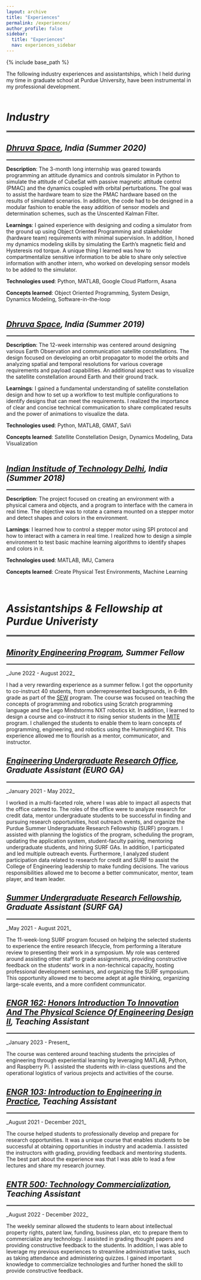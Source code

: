 ```yaml
---
layout: archive
title: "Experiences"
permalink: /experiences/
author_profile: false
sidebar: 
  title: "Experiences"
  nav: experiences_sidebar
---
```


{% include base_path %}

The following industry experiences and assistantships, which I held during my time in graduate school at Purdue University, have been instrumental in my professional development.
<br>
<br>

# _Industry_
<hr style="border:2px solid grey">

## _[Dhruva Space](https://www.dhruvaspace.com/), India (Summer 2020)_
<hr style="border:1px solid grey">

**Description**: The 3-month long internship was geared towards programming an attitude dynamics and controls simulator in Python to simulate the attitude of CubeSat with passive magnetic attitude control (PMAC) and the dynamics coupled with orbital perturbations. The goal was to assist the hardware team to size the PMAC hardware based on the results of simulated scenarios. In addition, the code had to be designed in a modular fashion to enable the easy addition of sensor models and determination schemes, such as the Unscented Kalman Filter.

**Learnings**: I gained experience with designing and coding a simulator from the ground up using Object Oriented Programming and stakeholder (hardware team) requirements with minimal supervision. In addition, I honed my dynamics modeling skills by simulating the Earth’s magnetic field and Hysteresis rod torque. A unique thing I learned was how to compartmentalize sensitive information to be able to share only selective information with another intern, who worked on developing sensor models to be added to the simulator.

**Technologies used**: Python, MATLAB, Google Cloud Platform, Asana

**Concepts learned**: Object Oriented Programming, System Design,  Dynamics Modeling, Software-in-the-loop
<br>
<br>

## _[Dhruva Space](https://www.dhruvaspace.com/), India (Summer 2019)_
<hr style="border:1px solid grey">

**Description**: The 12-week internship was centered around designing various Earth Observation and communication satellite constellations. The design focused on developing an orbit propagator to model the orbits and analyzing spatial and temporal resolutions for various coverage requirements and payload capabilities. An additional aspect was to visualize the satellite constellation around Earth and their ground track.

**Learnings**: I gained a fundamental understanding of satellite constellation design and how to set up a workflow to test multiple configurations to identify designs that can meet the requirements. I realized the importance of clear and concise technical communication to share complicated results and the power of animations to visualize the data. 

**Technologies used**: Python, MATLAB, GMAT, SaVi

**Concepts learned**: Satellite Constellation Design, Dynamics Modeling, Data Visualization
<br>
<br>

## _[Indian Institude of Technology Delhi](https://home.iitd.ac.in/), India (Summer 2018)_
<hr style="border:1px solid grey">

**Description**: The project focused on creating an environment with a physical camera and objects, and a program to interface with the camera in real time. The objective was to rotate a camera mounted on a stepper motor and detect shapes and colors in the environment. 

**Larnings**: I learned how to control a stepper motor using SPI protocol and how to interact with a camera in real time. I realized how to design a simple environment to test basic machine learning algorithms to identify shapes and colors in it. 

**Technologies used**: MATLAB, IMU, Camera

**Concepts learned**: Create Physical Test Environments, Machine Learning 
<br>
<br>
<br>

# _Assistantships & Fellowship at Purdue Univeristy_
<hr style="border:2px solid grey">

## _[Minority Engineering Program](https://www.purdue.edu/mep/), Summer Fellow_
<hr style="border:1px solid grey">
_June 2022 - August 2022_

I had a very rewarding experience as a summer fellow. I got the opportunity to co-instruct 40 students, from underrepresented backgrounds, in 6-8th grade as part of the [SEW](https://www.purdue.edu/mep/Pre-College-Programs/SEW.html) program. The course was focused on teaching the concepts of programming and robotics using Scratch programming language and the Lego Mindstorms NXT robotics kit. In addition, I learned to design a course and co-instruct it to rising senior students in the [MITE](https://www.purdue.edu/mep/Pre-College-Programs/MITE.html) program. I challenged the students to enable them to learn concepts of programming, engineering, and robotics using the Hummingbird Kit. This experience allowed me to flourish as a mentor, communicator, and instructor.

## _[Engineering Undergraduate Research Office](https://engineering.purdue.edu/Engr/Research/EURO), Graduate Assistant (EURO GA)_
<hr style="border:1px solid grey">
_January 2021 - May 2022_

I worked in a multi-faceted role, where I was able to impact all aspects that the office catered to. The roles of the office were to analyze research for credit data, mentor undergraduate students to be successful in finding and pursuing research opportunities, host outreach events, and organize the Purdue Summer Undergraduate Research Fellowship (SURF) program. I assisted with planning the logistics of the program, scheduling the program, updating the application system, student-faculty pairing, mentoring undergraduate students, and hiring SURF GAs. In addition, I participated and led multiple outreach events. Furthermore, I analyzed student participation data related to research for credit and SURF to assist the College of Engineering leadership to make funding decisions. The various responsibilities allowed me to become a better communicator, mentor, team player, and team leader. 

## _[Summer Undergraduate Research Fellowship](https://engineering.purdue.edu/Engr/Research/EURO/students/about-SURF), Graduate Assistant (SURF GA)_
<hr style="border:1px solid grey">
_May 2021 - August 2021_

The 11-week-long SURF program focused on helping the selected students to experience the entire research lifecycle, from performing a literature review to presenting their work in a symposium. My role was centered around assisting other staff to grade assignments, providing constructive feedback on the students’ work in a non-technical capacity, hosting professional development seminars, and organizing the SURF symposium. This opportunity allowed me to become adept at agile thinking, organizing large-scale events, and a more confident communicator. 

## _[ENGR 162: Honors Introduction To Innovation And The Physical Science Of Engineering Design II](https://catalog.purdue.edu/preview_course_nopop.php?catoid=8&coid=82445), Teaching Assistant_ 
<hr style="border:1px solid grey">
_January 2023 - Present_

The course was centered around teaching students the principles of engineering through experiential learning by leveraging MATLAB, Python, and Raspberry Pi. I assisted the students with in-class questions and the operational logistics of various projects and activities of the course. 

## _[ENGR 103: Introduction to Engineering in Practice](https://catalog.purdue.edu/preview_course_nopop.php?catoid=7&coid=50950), Teaching Assistant_ 
<hr style="border:1px solid grey">
_August 2021 - December 2021_

The course helped students to professionally develop and prepare for research opportunities. It was a unique course that enables students to be successful at obtaining opportunities in industry and academia. I assisted the instructors with grading, providing feedback and mentoring students. The best part about the experience was that I was able to lead a few lectures and share my research journey. 

## _[ENTR 500: Technology Commercialization](https://www.purdue.edu/discoverypark/bdmce/programs/technology-realization-program/entr-500.php), Teaching Assistant_ 
<hr style="border:1px solid grey">
_August 2022 - December 2022_

The weekly seminar allowed the students to learn about intellectual property rights, patent law, funding, business plan, etc to prepare them to commercialize any technology. I assisted in grading thought papers and providing constructive feedback to the students. In addition, I was able to leverage my previous experiences to streamline administrative tasks, such as taking attendance and administering quizzes. I gained important knowledge to commercialize technologies and further honed the skill to provide constructive feedback.